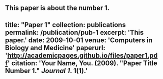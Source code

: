 This paper is about the number 1.
---
title: "Paper 1"
collection: publications
permalink: /publication/pub-1
excerpt: 'This paper.'
date: 2009-10-01
venue: 'Computers in Biology and Medicine'
paperurl: 'http://academicpages.github.io/files/paper1.pdf'
citation: 'Your Name, You. (2009). &quot;Paper Title Number 1.&quot; <i>Journal 1</i>. 1(1).'
---



